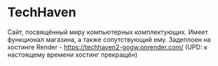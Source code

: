 # TechHaven

Сайт, посвящённый миру компьютерных комплектующих. Имеет функционал магазина, а также сопутствующий ему.
Задеплоен на хостинге Render - https://techhaven2-gogw.onrender.com/ (UPD: к настоящему времени хостинг прекращён)

